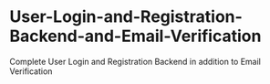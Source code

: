 # User-Login-and-Registration-Backend-and-Email-Verification
Complete User Login and Registration Backend in addition to Email Verification
